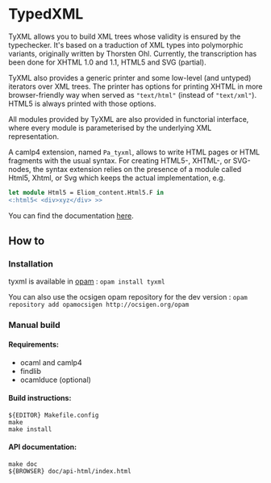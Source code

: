 # TypedXML

TyXML allows you to build XML trees whose validity is ensured by the typechecker.
It's based on a traduction of XML types into polymorphic variants, originally written by Thorsten Ohl.
Currently, the transcription has been done for XHTML 1.0 and 1.1, HTML5 and SVG (partial).

TyXML also provides a generic printer and some low-level (and untyped) iterators over XML trees.
The printer has options for printing XHTML in more browser-friendly way when served as `"text/html"` (instead of `"text/xml"`).
HTML5 is always printed with those options.

All modules provided by TyXML are also provided in functorial interface, where every module is parameterised by the underlying XML representation.

A camlp4 extension, named `Pa_tyxml`, allows to write HTML pages or HTML fragments with the usual syntax.
For creating HTML5-, XHTML-, or SVG-nodes, the syntax extension relies on the presence of a module called Html5, Xhtml, or Svg which keeps the actual implementation, e.g.
```ocaml
let module Html5 = Eliom_content.Html5.F in
<:html5< <div>xyz</div> >>
```

You can find the documentation [here](http://ocsigen.org/tyxml/api/).

## How to

### Installation

tyxml is available in [opam](http://opam.ocamlpro.com) : `opam install tyxml`

You can also use the ocsigen opam repository for the dev version :
`opam repository add opamocsigen http://ocsigen.org/opam`

### Manual build

#### Requirements:
* ocaml and camlp4
* findlib
* ocamlduce (optional)

#### Build instructions:
```
${EDITOR} Makefile.config
make
make install
```

#### API documentation:
```
make doc
${BROWSER} doc/api-html/index.html
```
